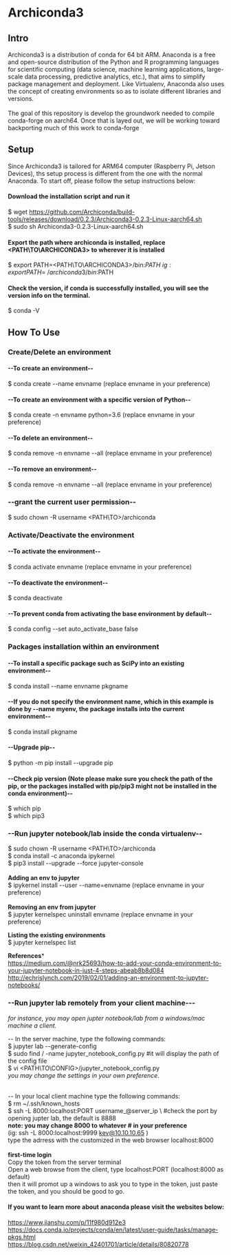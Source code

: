 # Archiconda3

## Intro

Archiconda3 is a distribution of conda for 64 bit ARM. Anaconda is a free and open-source distribution of the Python and R programming languages for scientific computing (data science, machine learning applications, large-scale data processing, predictive analytics, etc.), that aims to simplify package management and deployment. Like Virtualenv, Anaconda also uses the concept of creating environments so as to isolate different libraries and versions. \
 \
The goal of this repository is develop the groundwork needed to compile conda-forge on aarch64. Once that is layed out, we will be working toward backporting much of this work to conda-forge

## Setup

Since Archiconda3 is tailored for ARM64 computer (Raspberry Pi, Jetson Devices), ths setup process is different from the one with the normal Anaconda. To start off, please follow the setup instructions below:

#### Download the installation script and run it
$ wget https://github.com/Archiconda/build-tools/releases/download/0.2.3/Archiconda3-0.2.3-Linux-aarch64.sh \
$ sudo sh Archiconda3-0.2.3-Linux-aarch64.sh

#### Export the path where archiconda is installed, replace <PATH\TO\ARCHICONDA3> to wherever it is installed
$ export PATH=<PATH\TO\ARCHICONDA3>/bin:$PATH \
ig:  export PATH=~/archiconda3/bin:$PATH

#### Check the version, if conda is successfully installed, you will see the version info on the terminal.
$ conda -V

## How To Use

### Create/Delete an environment

#### --To create an environment--

$ conda create --name envname (replace envname in your preference)

#### --To create an environment with a specific version of Python--

$ conda create -n envname python=3.6 (replace envname in your preference)
 
#### --To delete an environment--

$ conda remove -n envname --all (replace envname in your preference)

#### --To remove an environment--

$ conda remove -n envname --all (replace envname in your preference)

### --grant the current user permission--

$ sudo chown -R username <PATH\TO>/archiconda

### Activate/Deactivate the environment

#### --To activate the environment--

$ conda activate envname (replace envname in your preference)

#### --To deactivate the environment--

$ conda deactivate

#### --To prevent conda from activating the base environment by default--

$ conda config --set auto_activate_base false

### Packages installation within an environment

#### --To install a specific package such as SciPy into an existing environment--

$ conda install --name envname pkgname

#### --If you do not specify the environment name, which in this example is done by --name myenv, the package installs into the current environment--

$ conda install pkgname

#### --Upgrade pip--

$ python -m pip install --upgrade pip

#### --Check pip version (Note please make sure you check the path of the pip, or the packages installed with pip/pip3 might not be installed in the conda environment)--

$ which pip \
$ which pip3

### --Run jupyter notebook/lab inside the conda virtualenv--

$ sudo chown -R username <PATH\TO>/archiconda \
$ conda install -c anaconda ipykernel \
$ pip3 install --upgrade --force jupyter-console \
 \
**Adding an env to jupyter** \
$ ipykernel install --user --name=envname (replace envname in your preference) \
 \
**Removing an env from jupyter** \
$ jupyter kernelspec uninstall envname (replace envname in your preference)

**Listing the existing environments** \
$ jupyter kernelspec list

**References*** \
https://medium.com/@nrk25693/how-to-add-your-conda-environment-to-your-jupyter-notebook-in-just-4-steps-abeab8b8d084 \
http://echrislynch.com/2019/02/01/adding-an-environment-to-jupyter-notebooks/

### --Run jupyter lab remotely from your client machine---

*for instance, you may open jupter notebook/lab from a windows/mac machine a client.*

-- In the server machine, type the following commands: \
$ jupyter lab --generate-config \
$ sudo find / -name jupyter_notebook_config.py #it will display the path of the config file \
$ vi <PATH\TO\CONFIG>/jupyter_notebook_config.py \
*you may change the settings in your own preference.*

 \
-- In your local client machine type the following commands: \
$ rm ~/.ssh/known_hosts \
$ ssh -L 8000:localhost:PORT username_@server_ip \ #check the port by opening jupter lab, the default is 8888 \
**note: you may change 8000 to whatever # in your preference** \
(ig: ssh -L 8000:localhost:9999 kev@10.10.10.65 ) \
type the adrress with the customized in the web browser localhost:8000 \
 \
**first-time login** \
Copy the token from the server terminal \
Open a web browse from the client, type localhost:PORT (localhost:8000 as default) \
then it will promot up a windows to ask you to type in the token, just paste the token, and you should be good to go.

#### If you want to learn more about anaconda please visit the websites below:

https://www.jianshu.com/p/11f980d912e3 \
https://docs.conda.io/projects/conda/en/latest/user-guide/tasks/manage-pkgs.html \
https://blog.csdn.net/weixin_42401701/article/details/80820778

